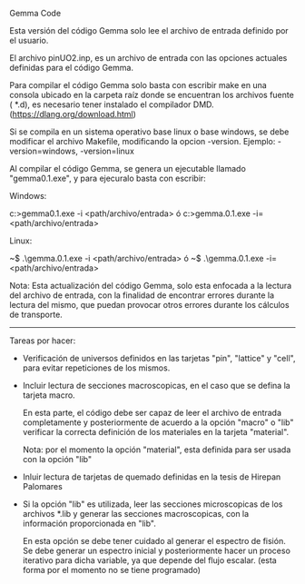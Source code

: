 Gemma Code

Esta versión del código Gemma solo lee el archivo de entrada definido por el
usuario.

El archivo pinUO2.inp, es un archivo de entrada con las opciones actuales
definidas para el código Gemma.

Para compilar el código Gemma solo basta con escribir make en una consola ubicado
en la carpeta raíz donde se encuentran los archivos fuente ( *.d), es necesario
tener instalado el compilador DMD.
(https://dlang.org/download.html)

Si se compila en un sistema operativo base linux o base windows, se debe modificar el
archivo Makefile, modificando la opcion -version. Ejemplo:
 -version=windows, -version=linux

Al compilar el código Gemma, se genera un ejecutable llamado "gemma0.1.exe", y para
ejecuralo basta con escribir:

Windows:

 c:\>gemma0.1.exe -i <path/archivo/entrada>
ó
 c:\>gemma.0.1.exe -i=<path/archivo/entrada>

Linux:

  ~$ .\gemma.0.1.exe -i <path/archivo/entrada>
ó
  ~$ .\gemma.0.1.exe -i=<path/archivo/entrada>

Nota:
Esta actualización del código Gemma, solo esta enfocada a la lectura del archivo de entrada,
con la finalidad de encontrar errores durante la lectura del mismo, que puedan provocar
otros errores durante los cálculos de transporte.

---------------------------------------------------------------------------------------------------

Tareas por hacer:

- Verificación de universos definidos en las tarjetas "pin", "lattice" y "cell",
para evitar repeticiones de los mismos.

- Incluir lectura de secciones macroscopicas, en el caso que se defina la tarjeta macro.

    En esta parte, el código debe ser capaz de leer el archivo de entrada completamente y
    posteriormente de acuerdo a la opción "macro" o "lib" verificar la correcta definición
    de los materiales en la tarjeta "material".

    Nota: por el momento la opción "material", esta definida para ser usada con la opción "lib"

- Inluir lectura de tarjetas de quemado definidas en la tesis de Hirepan Palomares

- Si la opción "lib" es utilizada, leer las secciones microscopicas de los archivos *.lib y
generar las secciones macroscopicas, con la información proporcionada en "lib".

  En esta opción se debe tener cuidado al generar el espectro de fisión.
  Se debe generar un espectro inicial y posteriormente hacer un proceso iterativo
  para dicha variable, ya que depende del flujo escalar. (esta forma por el momento
   no se tiene programado)
